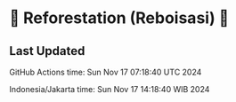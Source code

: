
# 🌳 Reforestation (Reboisasi) 🌲

## Last Updated

GitHub Actions time: Sun Nov 17 07:18:40 UTC 2024

Indonesia/Jakarta time: Sun Nov 17 14:18:40 WIB 2024
